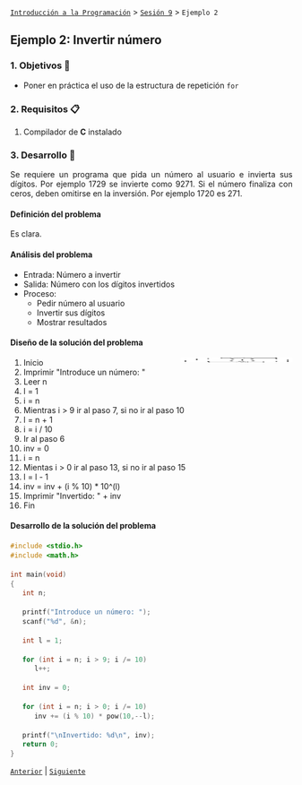 [`Introducción a la Programación`](../README.md) > [`Sesión 9`](../README.md) > `Ejemplo 2`

## Ejemplo 2: Invertir número

<div style="text-align: justify;">

### 1. Objetivos :dart:

- Poner en práctica el uso de la estructura de repetición `for`

### 2. Requisitos :clipboard:

1. Compilador de __C__ instalado

### 3. Desarrollo :rocket:

Se requiere un programa que pida un número al usuario e invierta sus dígitos. Por ejemplo 1729 se invierte como 9271. Si el número finaliza con ceros, deben omitirse en la inversión. Por ejemplo 1720 es 271.

#### Definición del problema
Es clara.

#### Análisis del problema
- Entrada: Número a invertir
- Salida: Número con los dígitos invertidos
- Proceso: 
   - Pedir número al usuario
   - Invertir sus dígitos
   - Mostrar resultados

#### Diseño de la solución del problema
<img src="imagenes/imagen1.png" width="200" height="8 00" align="right">

1. Inicio
2. Imprimir "Introduce un número: "
3. Leer n
4. l = 1
5. i = n
6. Mientras i > 9 ir al paso 7, si no ir al paso 10
7. l = n + 1
8. i = i / 10
9. Ir al paso 6
10. inv = 0
11. i = n
12. Mientas i > 0 ir al paso 13, si no ir al paso 15
13. l = l - 1
14. inv = inv + (i % 10) * 10^(l)
15. Imprimir "Invertido: " + inv
16. Fin


#### Desarrollo de la solución del problema

```c
#include <stdio.h>
#include <math.h>

int main(void)
{
   int n;

   printf("Introduce un número: ");
   scanf("%d", &n);

   int l = 1;

   for (int i = n; i > 9; i /= 10)
      l++;

   int inv = 0;

   for (int i = n; i > 0; i /= 10)
      inv += (i % 10) * pow(10,--l);

   printf("\nInvertido: %d\n", inv);
   return 0;
}

```

[`Anterior`](../ejemplo01/README.md) | [`Siguiente`](../README.md#3-actividad-memo)   

</div>
